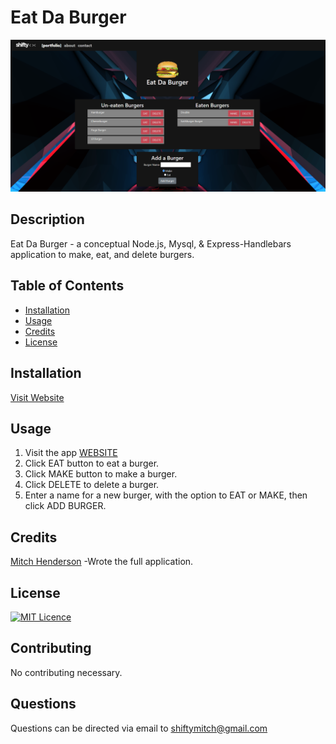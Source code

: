 # Eat Da Burger

![](./public/assets/img/eataburger.png)

## Description

Eat Da Burger - a conceptual Node.js, Mysql, & Express-Handlebars application to make, eat, and delete burgers.

## Table of Contents

* [Installation](#installation)
* [Usage](#usage)
* [Credits](#credits)
* [License](#license)

## Installation

[Visit Website](https://shiftymitch-eat-da-burger.herokuapp.com/)

## Usage

1. Visit the app [WEBSITE](https://shiftymitch-eat-da-burger.herokuapp.com/)
2. Click EAT button to eat a burger.
3. Click MAKE button to make a burger.
4. Click DELETE to delete a burger.
5. Enter a name for a new burger, with the option to EAT or MAKE, then click ADD BURGER.

## Credits

[Mitch Henderson](https://shiftymitch.github.io/portfolio/2)
-Wrote the full application.

## License

[![MIT Licence](https://badges.frapsoft.com/os/mit/mit.svg?v=103)](https://opensource.org/licenses/mit-license.php)

## Contributing

No contributing necessary.

## Questions

Questions can be directed via email to shiftymitch@gmail.com